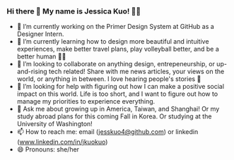 ### Hi there 👋 My name is Jessica Kuo! 👩‍🎓

<!--
**jesskuo4/jesskuo4** is a ✨ _special_ ✨ repository because its `README.md` (this file) appears on your GitHub profile.

Here are some ideas to get you started:

- 🔭 I’m currently working on ...
- 🌱 I’m currently learning ...
- 👯 I’m looking to collaborate on ...
- 🤔 I’m looking for help with ...
- 💬 Ask me about ...
- 📫 How to reach me: ...
- 😄 Pronouns: ...
- ⚡ Fun fact: ...
-->

- 🔭 I’m currently working on the Primer Design System at GitHub as a Designer Intern.
- 🌱 I’m currently learning how to design more beautiful and intuitive experiences, make better travel plans, play volleyball better, and be a better human 🙆‍♀️
- 👯 I’m looking to collaborate on anything design, entrepeneurship, or up-and-rising tech related! Share with me news articles, your views on the world, or anything in between. I love hearing people's stories 🥰
- 🤔 I’m looking for help with figuring out how I can make a positive social impact on this world. Life is too short, and I want to figure out how to manage my priorities to experience everything. 
- 💬 Ask me about growing up in America, Taiwan, and Shanghai! Or my study abroad plans for this coming Fall in Korea. Or studying at the University of Washington! 
- 📫 How to reach me: email (jesskuo4@github.com) or linkedin (www.linkedin.com/in/jkuokuo)
- 😄 Pronouns: she/her
